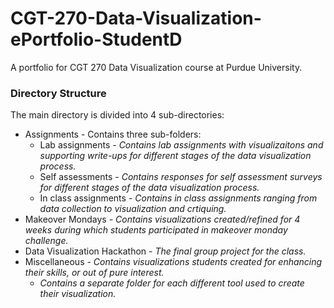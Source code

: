 # CGT-270-Data-Visualization-ePortfolio-StudentD

A portfolio for CGT 270 Data Visualization course at Purdue University.

### Directory Structure

The main directory is divided into 4 sub-directories:
* Assignments - Contains three sub-folders:
  * Lab assignments - _Contains lab assignments with visualizaitons and supporting write-ups for different stages of the data visualization process._
  * Self assessments - _Contains responses for self assessment surveys for different stages of the data visualization process._
  * In class assignments - _Contains in class assignments ranging from data collection to visualization and crtiquing._
* Makeover Mondays - _Contains visualizations created/refined for 4 weeks during which students participated in makeover monday challenge._
* Data Visualization Hackathon - _The final group project for the class._
* Miscellaneous - _Contains visualizations students created for enhancing their skills, or out of pure interest._
  * _Contains a separate folder for each different tool used to create their visualization._

